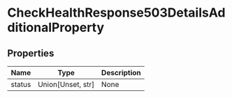 # CheckHealthResponse503DetailsAdditionalProperty


## Properties
Name | Type | Description
------------ | ------------- | -------------
status | Union[Unset, str] | None

